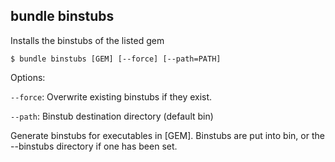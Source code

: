 ## bundle binstubs

Installs the binstubs of the listed gem

    $ bundle binstubs [GEM] [--force] [--path=PATH]

Options:

<code>--force</code>: Overwrite existing binstubs if they exist.

<code>--path</code>: Binstub destination directory (default bin)

Generate binstubs for executables in [GEM]. Binstubs are put into bin,
or the --binstubs directory if one has been set.
